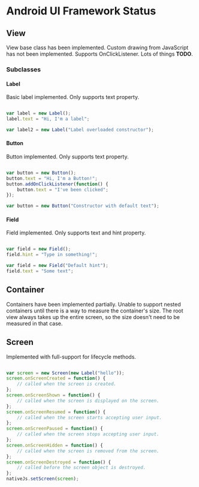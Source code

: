 # Android UI Framework Status

## View

View base class has been implemented. Custom drawing from JavaScript has not been implemented. Supports OnClickListener. Lots of things **TODO**.

### Subclasses

#### Label

Basic label implemented. Only supports text property.


```javascript

var label = new Label();
label.text = "Hi, I'm a label";

var label2 = new Label("Label overloaded constructor");
```

#### Button

Button implemented. Only supports text property.

```javascript

var button = new Button();
button.text = "Hi, I'm a Button!";
button.addOnClickListener(function() {
	button.text = "I've been clicked";
});

var button = new Button("Constructor with default text");
```

#### Field

Field implemented. Only supports text and hint property.

```javascript

var field = new Field();
field.hint = "Type in something!";

var field = new Field("Default hint");
field.text = "Some text";
```

## Container

Containers have been implemented partially. Unable to support nested containers until there is a way to measure the container's size. The root view always takes up the entire screen, so the size doesn't need to be measured in that case.

## Screen

Implemented with full-support for lifecycle methods.

```javascript

var screen = new Screen(new Label("hello"));
screen.onScreenCreated = function() {
	// called when the screen is created.
};
screen.onScreenShown = function() {
	// called when the screen is displayed on the screen.
};
screen.onScreenResumed = function() {
	// called when the screen starts accepting user input.
};
screen.onScreenPaused = function() {
	// called when the screen stops accepting user input.
};
screen.onScreenHidden = function() {
	// called when the screen is removed from the screen.
};
screen.onScreenDestroyed = function() {
	// called before the screen object is destroyed.
};
nativeJs.setScreen(screen);
```